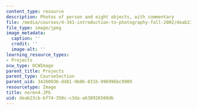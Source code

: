 ```yaml
---
content_type: resource
description: Photos of person and eight objects, with commentary
file: /media/courses/4-341-introduction-to-photography-fall-2002/deab23cbbf74350cc3daa638926560db_noren4.JPG
file_type: image/jpeg
image_metadata:
  caption: ''
  credit: ''
  image-alt: ''
learning_resource_types:
- Projects
ocw_type: OCWImage
parent_title: Projects
parent_type: CourseSection
parent_uid: 34260936-dd81-9b86-831b-996996bc9909
resourcetype: Image
title: noren4.JPG
uid: deab23cb-bf74-350c-c3da-a638926560db
---
```

